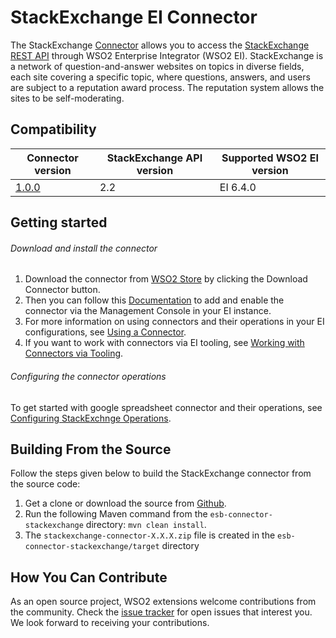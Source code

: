 # StackExchange EI Connector

The StackExchange [Connector](https://docs.wso2.com/display/EI640/Working+with+Connectors) allows you to access the [StackExchange REST API](https://api.stackexchange.com/docs) 
through WSO2 Enterprise Integrator (WSO2 EI). StackExchange is a network of question-and-answer websites on topics in 
diverse fields, each site covering a specific topic, where questions, answers, and users are subject to a reputation 
award process. The reputation system allows the sites to be self-moderating.

## Compatibility

| Connector version | StackExchange API version | Supported WSO2 EI version |
| ------------- | ------------- | ------------- |
| [1.0.0](https://github.com/wso2-extensions/esb-connector-stackexchange/tree/org.wso2.carbon.connector.stackexchange-1.0.0) | 2.2 | EI 6.4.0 |

## Getting started

###### Download and install the connector

1. Download the connector from [WSO2 Store](https://store.wso2.com/store/assets/esbconnector/details/511c00f9-8529-4e50-b058-032deecdc802) by clicking the Download Connector button.
2. Then you can follow this [Documentation](https://docs.wso2.com/display/EI640/Working+with+Connectors+via+the+Management+Console) to add and enable the connector via the Management Console in your EI instance.
3. For more information on using connectors and their operations in your EI configurations, see [Using a Connector](https://docs.wso2.com/display/EI640/Using+a+Connector).
4. If you want to work with connectors via EI tooling, see [Working with Connectors via Tooling](https://docs.wso2.com/display/EI640/Working+with+Connectors+via+Tooling).

###### Configuring the connector operations

To get started with google spreadsheet connector and their operations, see [Configuring StackExchnge Operations](docs/config.md).

## Building From the Source

Follow the steps given below to build the StackExchange connector from the source code:

1. Get a clone or download the source from [Github](https://github.com/wso2-extensions/esb-connector-stackexchange).
2. Run the following Maven command from the `esb-connector-stackexchange` directory: `mvn clean install`.
3. The `stackexchange-connector-X.X.X.zip` file is created in the `esb-connector-stackexchange/target` directory

## How You Can Contribute

As an open source project, WSO2 extensions welcome contributions from the community.
Check the [issue tracker](https://github.com/wso2-extensions/esb-connector-stackexchange/issues) for open issues that interest you. We look forward to receiving your contributions.
